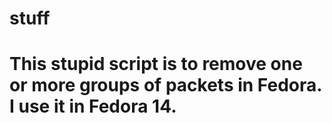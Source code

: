# stuff
# This stupid script is to remove one or more groups of packets in Fedora. I use it in Fedora 14.
